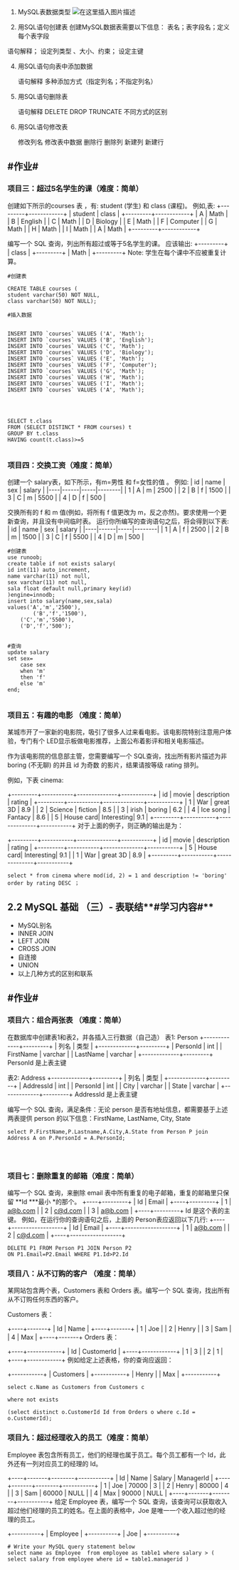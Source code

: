 ﻿1. MySQL表数据类型
![在这里插入图片描述](https://img-blog.csdnimg.cn/20190811203445580.png?x-oss-process=image/watermark,type_ZmFuZ3poZW5naGVpdGk,shadow_10,text_aHR0cHM6Ly9ibG9nLmNzZG4ubmV0L3dlaXhpbl8zODg3Mjc3MQ==,size_16,color_FFFFFF,t_70)

3. 用SQL语句创建表
 创建MySQL数据表需要以下信息：
表名；表字段名；定义每个表字段

  语句解释；  设定列类型 、大小、约束； 设定主键

4. 用SQL语句向表中添加数据

    语句解释
    多种添加方式（指定列名；不指定列名）
5. 用SQL语句删除表

    语句解释
    DELETE
    DROP
    TRUNCATE
    不同方式的区别
6. 用SQL语句修改表

    修改列名
    修改表中数据
    删除行
    删除列
    新建列
    新建行


## **#作业#**
### 项目三：超过5名学生的课（难度：简单）
创建如下所示的courses 表 ，有: student (学生) 和 class (课程)。
例如,表:
+---------+------------+
| student | class      |
+---------+------------+
| A       | Math       |
| B       | English    |
| C       | Math       |
| D       | Biology    |
| E       | Math       |
| F       | Computer   |
| G       | Math       |
| H       | Math       |
| I       | Math       |
| A      | Math       |
+---------+------------+

编写一个 SQL 查询，列出所有超过或等于5名学生的课。
应该输出:
+---------+
| class   |
+---------+
| Math    |
+---------+
Note:
学生在每个课中不应被重复计算。


```
#创建表

CREATE TABLE courses (
student varchar(50) NOT NULL,
class varchar(50) NOT NULL);

#插入数据


INSERT INTO `courses` VALUES ('A', 'Math');
INSERT INTO `courses` VALUES ('B', 'English');
INSERT INTO `courses` VALUES ('C', 'Math');
INSERT INTO `courses` VALUES ('D', 'Biology');
INSERT INTO `courses` VALUES ('E', 'Math');
INSERT INTO `courses` VALUES ('F', 'Computer');
INSERT INTO `courses` VALUES ('G', 'Math');
INSERT INTO `courses` VALUES ('H', 'Math');
INSERT INTO `courses` VALUES ('I', 'Math');
INSERT INTO `courses` VALUES ('A', 'Math');


```

```


SELECT t.class
FROM (SELECT DISTINCT * FROM courses) t
GROUP BY t.class
HAVING count(t.class)>=5


```

### 项目四：交换工资（难度：简单）
创建一个 salary表，如下所示，有m=男性 和 f=女性的值 。
例如:
| id | name | sex | salary |
|----|------|-----|--------|
| 1  | A    | m   | 2500   |
| 2  | B    | f   | 1500   |
| 3  | C    | m   | 5500   |
| 4  | D    | f   | 500    |

交换所有的 f 和 m 值(例如，将所有 f 值更改为 m，反之亦然)。要求使用一个更新查询，并且没有中间临时表。
运行你所编写的查询语句之后，将会得到以下表:
| id | name | sex | salary |
|----|------|-----|--------|
| 1  | A    | f  | 2500   |
| 2  | B    | m   | 1500   |
| 3  | C    | f   | 5500   |
| 4  | D    | m   | 500    |

```
#创建表
use runoob;
create table if not exists salary(
id int(11) auto_increment,
name varchar(11) not null,
sex varchar(11) not null,
sala float default null,primary key(id)
)engine=innodb;
insert into salary(name,sex,sala)
values('A','m','2500'),
		('B','f','1500'),
   	('C','m','5500'),
   	('D','f','500');


#查询
update salary
set sex=
	case sex
	when 'm'
	then 'f'
	else 'm'
end;


```




### 项目五：有趣的电影 （难度：简单）
某城市开了一家新的电影院，吸引了很多人过来看电影。该电影院特别注意用户体验，专门有个 LED显示板做电影推荐，上面公布着影评和相关电影描述。

作为该电影院的信息部主管，您需要编写一个 SQL查询，找出所有影片描述为非 boring (不无聊) 的并且 id 为奇数 的影片，结果请按等级 rating 排列。

例如，下表 cinema:

+---------+-----------+--------------+-----------+
|   id    | movie     |  description |  rating   |
+---------+-----------+--------------+-----------+
|   1     | War       |   great 3D   |   8.9     |
|   2     | Science   |   fiction    |   8.5     |
|   3     | irish     |   boring     |   6.2     |
|   4     | Ice song  |   Fantacy    |   8.6     |
|   5     | House card|   Interesting|   9.1     |
+---------+-----------+--------------+-----------+
对于上面的例子，则正确的输出是为：

+---------+-----------+--------------+-----------+
|   id    | movie     |  description |  rating   |
+---------+-----------+--------------+-----------+
|   5     | House card|   Interesting|   9.1     |
|   1     | War       |   great 3D   |   8.9     |
+---------+-----------+--------------+-----------+

```
select * from cinema where mod(id, 2) = 1 and description != 'boring' order by rating DESC ；
```

## **2.2 MySQL 基础 （三）- 表联结****#学习内容#**
* MySQL别名
* INNER JOIN
* LEFT JOIN
* CROSS JOIN
* 自连接
* UNION
* 以上几种方式的区别和联系
## **#作业#**
### 项目六：组合两张表 （难度：简单）
在数据库中创建表1和表2，并各插入三行数据（自己造）
表1: Person
+-------------+---------+
| 列名         | 类型     |
+-------------+---------+
| PersonId    | int     |
| FirstName   | varchar |
| LastName    | varchar |
+-------------+---------+
PersonId 是上表主键

表2: Address
+-------------+---------+
| 列名         | 类型    |
+-------------+---------+
| AddressId   | int     |
| PersonId    | int     |
| City        | varchar |
| State       | varchar |
+-------------+---------+
AddressId 是上表主键

编写一个 SQL 查询，满足条件：无论 person 是否有地址信息，都需要基于上述两表提供 person 的以下信息：FirstName, LastName, City, State

```
select P.FirstName,P.Lastname,A.City,A.State from Person P join Address A on P.PersonId = A.PersonId;




```

### 项目七：删除重复的邮箱（难度：简单）
编写一个 SQL 查询，来删除 email 表中所有重复的电子邮箱，重复的邮箱里只保留 **Id ***最小 *的那个。
+----+---------+
| Id | Email   |
+----+---------+
| 1  | a@b.com |
| 2  | c@d.com |
| 3  | a@b.com |
+----+---------+
Id 是这个表的主键。
例如，在运行你的查询语句之后，上面的 Person表应返回以下几行:
+----+------------------+
| Id | Email            |
+----+------------------+
| 1  | a@b.com |
| 2  | c@d.com  |
+----+------------------+

```
DELETE P1 FROM Person P1 JOIN Person P2
ON P1.Email=P2.Email WHERE P1.Id>P2.Id
```

### 项目八：从不订购的客户 （难度：简单）
某网站包含两个表，Customers 表和 Orders 表。编写一个 SQL 查询，找出所有从不订购任何东西的客户。

Customers 表：

+----+-------+
| Id | Name  |
+----+-------+
| 1  | Joe   |
| 2  | Henry |
| 3  | Sam   |
| 4  | Max   |
+----+-------+
Orders 表：

+----+------------+
| Id | CustomerId |
+----+------------+
| 1  | 3          |
| 2  | 1          |
+----+------------+
例如给定上述表格，你的查询应返回：

+-----------+
| Customers |
+-----------+
| Henry     |
| Max       |
+-----------+

```
select c.Name as Customers from Customers c 

where not exists 

(select distinct o.CustomerId Id from Orders o where c.Id = o.CustomerId);
```

### 项目九：超过经理收入的员工（难度：简单）
Employee 表包含所有员工，他们的经理也属于员工。每个员工都有一个 Id，此外还有一列对应员工的经理的 Id。

+----+-------+--------+-----------+
| Id | Name  | Salary | ManagerId |
+----+-------+--------+-----------+
| 1  | Joe   | 70000  | 3         |
| 2  | Henry | 80000  | 4         |
| 3  | Sam   | 60000  | NULL      |
| 4  | Max   | 90000  | NULL      |
+----+-------+--------+-----------+
给定 Employee 表，编写一个 SQL 查询，该查询可以获取收入超过他们经理的员工的姓名。在上面的表格中，Joe 是唯一一个收入超过他的经理的员工。

+----------+
| Employee |
+----------+
| Joe      |
+----------+

```
# Write your MySQL query statement below
select name as Employee  from employee as table1 where salary > ( select salary from employee where id = table1.managerid ) 
```







